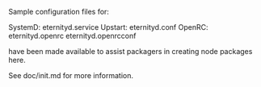 Sample configuration files for:

SystemD: eternityd.service
Upstart: eternityd.conf
OpenRC:  eternityd.openrc
         eternityd.openrcconf

have been made available to assist packagers in creating node packages here.

See doc/init.md for more information.
